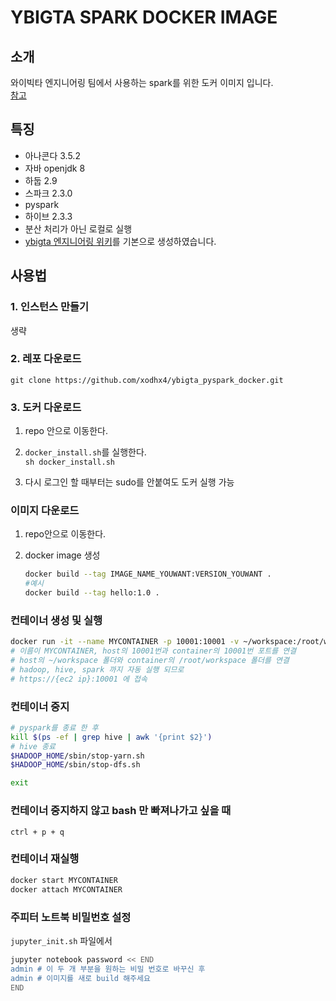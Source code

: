 # YBIGTA SPARK DOCKER IMAGE

## 소개

와이빅타 엔지니어링 팀에서 사용하는 spark를 위한 도커 이미지 입니다.  
[참고](https://github.com/xodhx4/how_to_code_together/blob/master/docker/docker.md)

## 특징

- 아나콘다 3.5.2
- 자바 openjdk 8
- 하둡 2.9
- 스파크 2.3.0
- pyspark
- 하이브 2.3.3
- 분산 처리가 아닌 로컬로 실행
- [ybigta 엔지니어링 위키](https://github.com/YBIGTA/EngineeringTeam/wiki/01.-PySpark-%EC%8B%A4%EC%8A%B5-%ED%99%98%EA%B2%BD-%EA%B5%AC%EC%B6%95,-Python-%EA%B0%9C%EB%B0%9C-%ED%99%98%EA%B2%BD-%EA%B5%AC%EC%B6%95)를 기본으로 생성하였습니다.

## 사용법

### 1. 인스턴스 만들기
생략

### 2. 레포 다운로드
`git clone https://github.com/xodhx4/ybigta_pyspark_docker.git`

### 3. 도커 다운로드

1. repo 안으로 이동한다.

2. `docker_install.sh`를 실행한다.  
   `sh docker_install.sh`

3. 다시 로그인 할 때부터는 sudo를 안붙여도 도커 실행 가능

### 이미지 다운로드

1. repo안으로 이동한다.

2. docker image 생성

   ```sh
   docker build --tag IMAGE_NAME_YOUWANT:VERSION_YOUWANT .
   #예시
   docker build --tag hello:1.0 .
   ```

### 컨테이너 생성 및 실행

```sh
docker run -it --name MYCONTAINER -p 10001:10001 -v ~/workspace:/root/workspace hello:1.0
# 이름이 MYCONTAINER, host의 10001번과 container의 10001번 포트를 연결
# host의 ~/workspace 폴더와 container의 /root/workspace 폴더를 연결
# hadoop, hive, spark 까지 자동 실행 되므로
# https://{ec2 ip}:10001 에 접속
```



### 컨테이너 중지

```sh
# pyspark를 종료 한 후
kill $(ps -ef | grep hive | awk '{print $2}')
# hive 종료
$HADOOP_HOME/sbin/stop-yarn.sh
$HADOOP_HOME/sbin/stop-dfs.sh

exit
```

### 컨테이너 중지하지 않고 bash 만 빠져나가고 싶을 때

`ctrl + p + q`

### 컨테이너 재실행

```sh
docker start MYCONTAINER
docker attach MYCONTAINER
```

### 주피터 노트북 비밀번호 설정

`jupyter_init.sh` 파일에서

```sh
jupyter notebook password << END
admin # 이 두 개 부분을 원하는 비밀 번호로 바꾸신 후
admin # 이미지를 새로 build 해주세요
END
```

